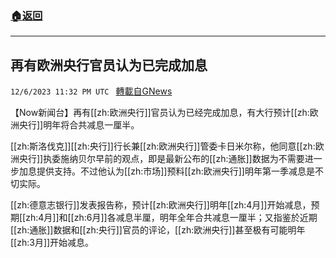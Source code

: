 ###  [:house:返回](README.md)
---


## 再有欧洲央行官员认为已完成加息
`12/6/2023 11:32 PM UTC ` [轉載自GNews](https://gnews.org/articles/2079917)

【Now新闻台】再有[[zh:欧洲央行]]官员认为已经完成加息，有大行预计[[zh:欧洲央行]]明年将合共减息一厘半。

[[zh:斯洛伐克]][[zh:央行]]行长兼[[zh:欧洲央行]]管委卡日米尔称，他同意[[zh:欧洲央行]]执委施纳贝尔早前的观点，即是最新公布的[[zh:通胀]]数据为不需要进一步加息提供支持。不过他认为[[zh:市场]]预料[[zh:欧洲央行]]明年第一季减息是不切实际。

[[zh:德意志银行]]发表报告称，预计[[zh:欧洲央行]]明年[[zh:4月]]开始减息，预期[[zh:4月]]和[[zh:6月]]各减息半厘，明年全年合共减息一厘半；又指鉴於近期[[zh:通胀]]数据和[[zh:央行]]官员的评论，[[zh:欧洲央行]]甚至极有可能明年[[zh:3月]]开始减息。
